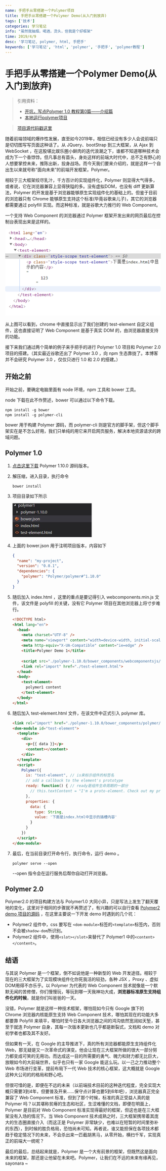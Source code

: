 ```yaml
---
name: 手把手从零搭建一个Polymer项目
title: 手把手从零搭建一个Polymer Demo(从入门到放弃)
tags: ['技术']
categories: 学习笔记
info: "虽然我抽烟，喝酒，烫头，但我是个好框架"
time: 2019/4/9
desc: '学习笔记, polymer, html, 手把手'
keywords: ['学习笔记', 'html', 'polymer', '手把手', 'polymer教程']
---
```


# 手把手从零搭建一个Polymer Demo(从入门到放弃)

> 引用资料：
>
> - [开坑，写点Polymer 1.0 教程第0篇——介绍篇](https://segmentfault.com/a/1190000003810019)
> - [本地运行polymer项目](https://polymer-zh.cn/1.0/start/first-element/intro)

> [项目源代码戳这里](https://github.com/Liubasara/Polymer-demo)

随着前端领域的爆炸性发展，直至如今2019年，相信已经没有多少人会说前端只是切切图写写页面这种话了。从 JQuery、bootStrap 到三大框架，从 Ajax 到 WebSocket ，在这股堪比娱乐圈小鲜肉的迭代浪潮之下，谁都不知道哪种技术会成为下一个香饽饽。但凡事总有苗头，身处这样的前端大时代中，总不乏有野心的人想要掌控未来，推陈出新，投身战场。而今天我们要来介绍的，就是这样一个自出生以来就号称“面向未来”的前端开发框架，Polymer。

相较于三大框架绞尽乳汁，千方百计的实现组件化，Polymer 则显得大气得多，或者说，它在浏览器兼容上显得狭隘的多。没有虚拟DOM，也没有 diff 更新算法，Polymer 的开发是基于浏览器能够原生实现组件化的基础上的。但鉴于目前的浏览器只有 Chrome 能够原生支持这个标准(毕竟谷歌亲儿子)，其它的浏览器都需要通过 polyfill 实现。而这种标准，就是谷歌大力推行的 Web Component。

一个支持 Web Component 的浏览器通过 Polymer 框架开发出来的网页最后在控制台表现出来是这样的。

![polymer-element](./images/polymer-element.png)

从上图可以看到，chrome 中直接显示出了我们创建的 test-element 自定义组件，这也直接证明了 Web Component 是基于真实 DOM 的，由浏览器直接支持的功能。

接下来我们通过两个简单的例子来手把手的进行 Polymer 1.0 项目和 Polymer 2.0 项目的搭建。（其实最近谷歌还出了 Polymer 3.0 ，向 npm 生态靠拢了。本博客并不会研究 Polymer 3.0 ，仅仅只进行 1.0 和 2.0 的搭建。）

## 开始之前

开始之前，要确定电脑里面有 node 环境，npm 工具和 bower 工具。

node 下载在此不作赘述，bower 可以通过以下命令下载。

```shell
npm install -g bower
npm install -g polymer-cli
```

bower 用于构建 Polymer 源码，而 polymer-cli 则是官方的脚手架，但这个脚手架实在是不怎么好用，我们只单纯的用它来开启网页服务，解决本地资源请求的跨域问题。

## Polymer 1.0

1. [点击这里下载](https://github.com/Polymer/polymer/archive/v1.10.0.zip) Polymer 1.10.0 源码版本。

2. 解压缩，进入目录，执行命令

   ```shell
   bower install
   ```

3. 项目目录如下所示

   ![polymer-demo-project.jpg](./images/polymer-demo-project.jpg)

4. 上面的 bower.json 用于注明项目版本，内容如下

   ```json
   {
     "name": "my-project",
     "version": "0.0.1",
     "dependencies": {
       "polymer": "Polymer/polymer#^1.10.0"
     }
   }
   ```

5. 随后加入 index.html ，这里的重点是要记得引入 webcomponents.min.js 文件，该文件是 polyfill 的关键，没有它 Polymer 项目在其他浏览器上将寸步难行。

   ```html
   <!DOCTYPE html>
   <html lang="en">
     <head>
       <meta charset="UTF-8" />
       <meta name="viewport" content="width=device-width, initial-scale=1.0" />
       <meta http-equiv="X-UA-Compatible" content="ie=edge" />
       <title>Polymer Demo 1</title>
   
       <script src="./polymer-1.10.0/bower_components/webcomponentsjs/webcomponents.min.js"></script>
       <link rel="import" href="./test-element.html">
     </head>
     <body>
       <test-element>
         polymer1 content
       </test-element>
     </body>
   </html>
   ```

6. 随后加入 test-element.html 文件，在该文件中正式引入 polymer 库。

   ```html
   <link rel="import" href="./polymer-1.10.0/bower_components/polymer/polymer.html">
   <dom-module id="test-element">
     <template>
       <div>
         <p>{{ data }}</p>
         <content></content>
       </div>
     </template>
     <script>
       Polymer({
         is: "test-element", // is来标示组件的标签名
         // add a callback to the element's prototype
         ready: function() { // ready是组件生命周期的一部分
           // this.textContent = "I'm a proto-element. Check out my prototype!"  //为组件赋上一段文字
         },
         properties: {
           data: {
             type: String,
             value: '下面是index.html中显示的插槽内容'
           }
         }
       })
     </script>
   </dom-module>
   ```

7. 最后，在当前目录打开命令行，执行命令，运行 demo 。

   ```shell
   polymer serve --open
   ```

   --open 指令会在运行服务后帮你自动打开浏览器。

## Polymer 2.0

Polymer2.0 的项目构建方法与 Polymer1.0 大同小异，只是写法上发生了翻天覆地的变化，这里对于相同的步骤就不再赘述了，有兴趣的可以自行查看 [Polymer2 demo 项目的源码](https://github.com/Liubasara/Polymer-demo/tree/master/polymer2) ，在这里主要说一下开发 demo 时遇到的几个坑：

- Polymer2 组件中，css 要写在 `<dom-module>`标签的`<template>`标签内，否则不会被`shadow-dom`所识别。
- Polymer2 组件中，使用`<slot></slot>`来替代了 Polymer1 中的`<content></content>`。

## 结语

与其说 Polymer 是一个框架，倒不如说他是一种新型的 Web 开发途径。相较于现在的三大框架为了实现模块组件化你死我活的较劲，各种 JSX ，Proxy 、虚拟DOM用得不亦乐乎。以 Polymer 为代表的 Web Component 技术就像是一个默默无闻的苦修僧，你们慢慢玩，等玩到哪一天我神功大成，**浏览器标准原生支持组件化的时候**，就是你们叫爸爸的一天。

没错，Polymer 就是这样一种技术框架，哪怕现如今只有 Google 旗下的 Chrome 浏览器内核能原生支持 Web Component 技术，哪怕其现在的功能大多都要靠 Polyfill 来填平，哪怕时至今日各大浏览器之间的鸿沟依然宽阔如天堑，甚至于就连 Polymer 自身，其每一次版本更新也几乎都是断裂式，文档和 demo 对初学者也都及其不友好。

但如果有一天，在 Google 的主导推进下，真的所有浏览器都能原生支持组件化 Web，那无疑是又一次革命式的演变。他会让现在三大框架所做的很大一部分努力都变成可笑的无用功。而达成这一目的所需要的勇气、魄力和财力都无比巨大，放眼如今的大前端世界，似乎也只有一家 Google 能这么玩。以一己之力推动整个 Web 市场进行变革，提前布局下一代 Web 技术的核心框架，这大概就是 Google 这种大公司的的格局和野心吧。

但很可惜的是，即便在不远的未来（以前端技术目前的这种迭代程度，完全实现大概只需要3到4年，但要普及开来......保守点计算也要5到6年吧），浏览器真正完全兼容了 Web Component 标准，但到了那个时候，标准的真正受益人真的是 Polymer 吗？以其堪称贫瘠的生态和社区，生涩难懂的文档，即便在明面上，Polymer 是目前对 Web Component 标准实现得最好的框架，但这也是在三大框架没有入场的情况下。当 Web Component 技术成熟之时，三大框架携带着其庞大的生态圈直接介入（而这正是 Polymer 非常缺少，也难以在短暂的时间里弥补的东西），到时候的胜负格局，恐怕尚未可知。再者说，谁又能担保在各项技术都趋于稳定情况下的未来，不会杀出来一匹截胡黑马，从零开始，横扫千军，实现真正的前端大一统呢？

最后的最后，总结起来就是，Polymer 是一个大有前景的框架，但既然这是面向未来的框架，那还是让他留在未来吧。Polymer，让我们在不远的未来有缘再见，sayonara ~